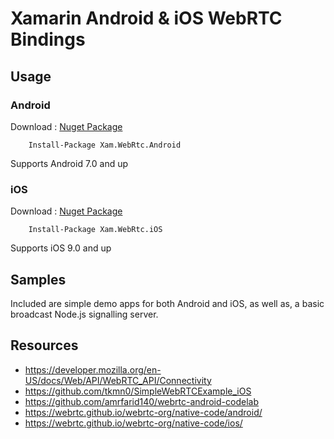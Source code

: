 # Xamarin Android & iOS WebRTC Bindings

## Usage

### Android

Download : [Nuget Package](https://www.nuget.org/packages/Xam.WebRtc.Android/1.0.30039)

```
    Install-Package Xam.WebRtc.Android
```

Supports Android 7.0 and up

### iOS

Download : [Nuget Package](https://www.nuget.org/packages/Xam.WebRtc.iOS/1.1.29400)

```
    Install-Package Xam.WebRtc.iOS
```

Supports iOS 9.0 and up

## Samples

Included are simple demo apps for both Android and iOS, as well as, a basic broadcast Node.js signalling server.
 
## Resources

- https://developer.mozilla.org/en-US/docs/Web/API/WebRTC_API/Connectivity
- https://github.com/tkmn0/SimpleWebRTCExample_iOS
- https://github.com/amrfarid140/webrtc-android-codelab
- https://webrtc.github.io/webrtc-org/native-code/android/
- https://webrtc.github.io/webrtc-org/native-code/ios/